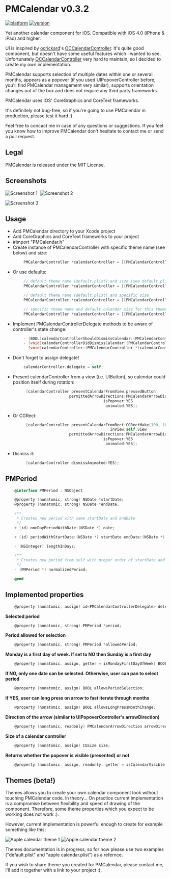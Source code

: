 PMCalendar v0.3.2
==========
[![platform](http://cocoapod-badges.herokuapp.com/p/PMCalendar/badge.png)](http://cocoadocs.org/docsets/PMCalendar)
[![version](http://cocoapod-badges.herokuapp.com/v/PMCalendar/badge.png)](http://cocoadocs.org/docsets/PMCalendar)

Yet another calendar component for iOS. Compatible with iOS 4.0 (iPhone &amp; iPad) and higher.

UI is inspired by [ocrickard](https://github.com/ocrickard)'s [OCCalendarController](https://github.com/ocrickard/OCCalendar). It's quite good component, but doesn't have some useful features which I wanted to see. Unfortunately [OCCalendarController](https://github.com/ocrickard/OCCalendar) very hard to maintain, so I decided to create my own implementation.

PMCalendar supports selection of multiple dates within one or several months, appears as a popover (if you used UIPopoverController before, you'll find PMCalendar management very similar), supports orientation changes out of the box and does not require any third party frameworks.

PMCalendar uses iOS' CoreGraphics and CoreText frameworks.

It's definitely not bug-free, so if you're going to use PMCalendar in production, please test it hard ;)

Feel free to concact me in case of any questions or suggestions. If you feel you know how to improve PMCalendar don't hesitate to contact me or send a pull request.

Legal
----------
PMCalendar is released under the MIT License.

Screenshots
----------
![Screenshot 1](http://github.com/kovpas/PMCalendar/raw/master/screenshots/screenshot_1.png)&nbsp;&nbsp;![Screenshot 2](http://github.com/kovpas/PMCalendar/raw/master/screenshots/screenshot_2.png)

![Screenshot 3](http://github.com/kovpas/PMCalendar/raw/master/screenshots/screenshot_3.png)

Usage
----------

 - Add PMCalendar directory to your Xcode project 
 - Add CoreGraphics and CoreText frameworks to your project
 - #import "PMCalendar.h"
 - Create instance of PMCalendarController with specific theme name (see below) and size:

``` objective-c
        PMCalendarController *calendarController = [[PMCalendarController alloc] initWithThemeName:@"my super theme name" andSize:CGSizeMake(300, 200)];
```

 - Or use defaults:

``` objective-c
        // default theme name (default.plist) and size (see default.plist for details)
        PMCalendarController *calendarController = [[PMCalendarController alloc] init];
```

``` objective-c
        // default theme name (default.plist) and specific size
        PMCalendarController *calendarController = [[PMCalendarController alloc] initWithSize:CGSizeMake(300, 200)];
```

``` objective-c
        // specific theme name and default calendar size for this theme
        PMCalendarController *calendarController = [[PMCalendarController alloc] initWithThemeName:@"my super theme name"];
```

- Implement PMCalendarControllerDelegate methods to be aware of controller's state change:

``` objective-c
        - (BOOL)calendarControllerShouldDismissCalendar:(PMCalendarController *)calendarController;
        - (void)calendarControllerDidDismissCalendar:(PMCalendarController *)calendarController;
        - (void)calendarController:(PMCalendarController *)calendarController didChangePeriod:(PMPeriod *)newPeriod;
```

 - Don't forget to assign delegate!

``` objective-c
        calendarController.delegate = self;
```

 - Present calendarController from a view (i.e. UIButton), so calendar could position itself during rotation:

``` objective-c
         [calendarController presentCalendarFromView:pressedButton
                            permittedArrowDirections:PMCalendarArrowDirectionUp | PMCalendarArrowDirectionLeft
                                           isPopover:YES
                                            animated:YES];
```

 - Or CGRect:
 
``` objective-c
         [calendarController presentCalendarFromRect:CGRectMake(100, 100, 10, 10)
                                              inView:self.view
                            permittedArrowDirections:PMCalendarArrowDirectionUp | PMCalendarArrowDirectionLeft
                                           isPopover:YES
                                            animated:YES];
```

 - Dismiss it:

``` objective-c
         [calendarController dismissAnimated:YES];
```

PMPeriod
----------

``` objective-c
    @interface PMPeriod : NSObject

    @property (nonatomic, strong) NSDate *startDate;
    @property (nonatomic, strong) NSDate *endDate;

    /**
     * Creates new period with same startDate and endDate
     */
    + (id) oneDayPeriodWithDate:(NSDate *) date;

    + (id) periodWithStartDate:(NSDate *) startDate endDate:(NSDate *) endDate;

    - (NSInteger) lengthInDays;

    /**
     * Creates new period from self with proper order of startDate and endDate.
     */
    - (PMPeriod *) normalizedPeriod;

    @end
```

Implemented properties
----------

``` objective-c
    @property (nonatomic, assign) id<PMCalendarControllerDelegate> delegate;
```

**Selected period**

``` objective-c
    @property (nonatomic, strong) PMPeriod *period;
```

**Period allowed for selection**

``` objective-c
    @property (nonatomic, strong) PMPeriod *allowedPeriod;
```

**Monday is a first day of week. If set to NO then Sunday is a first day**

``` objective-c
    @property (nonatomic, assign, getter = isMondayFirstDayOfWeek) BOOL mondayFirstDayOfWeek;
```

**If NO, only one date can be selected. Otherwise, user can pan to select period**

``` objective-c
    @property (nonatomic, assign) BOOL allowsPeriodSelection;
```

**If YES, user can long press on arrow to fast iterate through months**

``` objective-c
    @property (nonatomic, assign) BOOL allowsLongPressMonthChange;
```

**Direction of the arrow (similar to UIPopoverController's arrowDirection)**

``` objective-c
    @property (nonatomic, readonly) PMCalendarArrowDirection arrowDirection;
```

**Size of a calendar controller**

``` objective-c
    @property (nonatomic, assign) CGSize size;
```

**Returns whether the popover is visible (presented) or not**

``` objective-c
    @property (nonatomic, assign, readonly, getter = isCalendarVisible) BOOL calendarVisible;
```

Themes (beta!)
----------

Themes allows you to create your own calendar component look without touching PMCalendar code. In theory... On practice current implementation is a compromise between flexibility and speed of drawing of the component. Therefore, some theme properties which you expect to be working does not work :).

However, current implementation is powerful enough to create for example something like this:

![Apple calendar theme 1](http://github.com/kovpas/PMCalendar/raw/master/screenshots/apple_theme_1.png)&nbsp;![Apple calendar theme 2](http://github.com/kovpas/PMCalendar/raw/master/screenshots/apple_theme_2.png)

Themes documentation is in progress, so for now please use two examples ("default.plist" and "apple calendar.plist") as a refernce.

If you wish to share theme you created for PMCalendar, please contact me, I'll add it together with a link to your project :).
